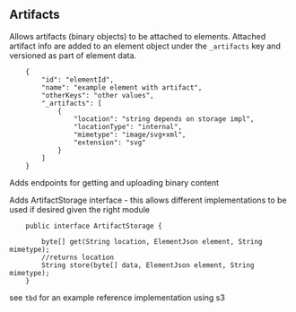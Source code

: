 ## Artifacts

Allows artifacts (binary objects) to be attached to elements. Attached artifact info are added to an element object under the `_artifacts` key and versioned as part of element data.
        
        {
            "id": "elementId",
            "name": "example element with artifact",
            "otherKeys": "other values",
            "_artifacts": [
                {
                    "location": "string depends on storage impl",
                    "locationType": "internal",
                    "mimetype": "image/svg+xml",
                    "extension": "svg"
                }
            ]
        }
        
Adds endpoints for getting and uploading binary content

Adds ArtifactStorage interface - this allows different implementations to be used if desired given the right module

        public interface ArtifactStorage {
        
            byte[] get(String location, ElementJson element, String mimetype);
            //returns location
            String store(byte[] data, ElementJson element, String mimetype);
        }
        
see `tbd` for an example reference implementation using s3